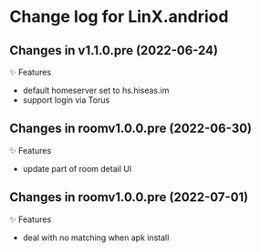 # Change log for LinX.andriod

## Changes in v1.1.0.pre (2022-06-24)

✨ Features

- default homeserver set to hs.hiseas.im
- support login via Torus

## Changes in roomv1.0.0.pre (2022-06-30)

✨ Features

- update part of room detail UI

## Changes in roomv1.0.0.pre (2022-07-01)

✨ Features

- deal with no matching when apk install

